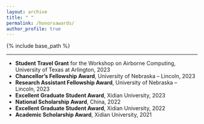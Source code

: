 ```yaml
---
layout: archive
title: " "
permalink: /honorsawards/
author_profile: true
---
```


{% include base_path %}

------

* **Student Travel Grant** for the Workshop on Airborne Computing, University of Texas at Arlington, 2023
* **Chancellor’s Fellowship Award**, University of Nebraska – Lincoln, 2023
* **Research Assistant Fellowship Award**, University of Nebraska – Lincoln, 2023
* **Excellent Graduate Student Award**, Xidian University, 2023
* **National Scholarship Award**, China, 2022
* **Excellent Graduate Student Award**, Xidian University, 2022
* **Academic Scholarship Award**, Xidian University, 2021
